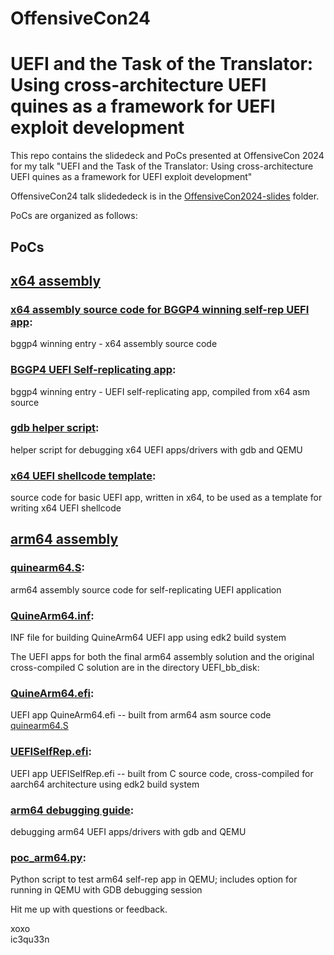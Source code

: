 # OffensiveCon24           
# UEFI and the Task of the Translator: Using cross-architecture UEFI quines as a framework for UEFI exploit development           
          
This repo contains the slidedeck and PoCs presented at OffensiveCon 2024 for my talk "UEFI and the Task of the Translator: Using cross-architecture UEFI quines as a framework for UEFI exploit development"             
          
OffensiveCon24 talk slidededeck is in the [OffensiveCon2024-slides](OffensiveCon2024-slides/) folder.            
          
PoCs are organized as follows:            
## PoCs          
## [x64 assembly](x64-uefi-exploits/)           
      
### [x64 assembly source code for BGGP4 winning self-rep UEFI app](x64-uefi-exploits/bggp4/self-rep-golf-final.asm):   
bggp4 winning entry - x64 assembly source code     
### [BGGP4 UEFI Self-replicating app](x64-uefi-exploits/bggp4/self-rep-golf-final.efi):   
bggp4 winning entry - UEFI self-replicating app, compiled from x64 asm source          
### [gdb helper script](x64-uefi-exploits/gdb_helper.py):   
helper script for debugging x64 UEFI apps/drivers with gdb and QEMU          
### [x64 UEFI shellcode template](x64-uefi-exploits/x64_shellcode_example.asm):   
source code for basic UEFI app, written in x64, to be used as a template for writing x64 UEFI shellcode    
      
## [arm64 assembly](arm64-uefi-exploits/)          
      
### [quinearm64.S](arm64-uefi-exploits/arm64-uefi-quine/quinearm64.S):     
arm64 assembly source code for self-replicating UEFI application           
### [QuineArm64.inf](arm64-uefi-exploits/arm64-uefi-quine/QuineArm64.inf):     
INF file for building QuineArm64 UEFI app using edk2 build system      
      
The UEFI apps for both the final arm64 assembly solution and the original cross-compiled C solution are in the directory UEFI_bb_disk:       
### [QuineArm64.efi](arm64-uefi-exploits/UEFI_bb_disk/):   
UEFI app QuineArm64.efi -- built from arm64 asm source code [quinearm64.S](arm64-uefi-exploits/arm64-uefi-quine/quinearm64.S)      
### [UEFISelfRep.efi](arm64-uefi-exploits/UEFI_bb_disk/):   
UEFI app UEFISelfRep.efi -- built from C source code, cross-compiled for aarch64 architecture using edk2 build system      
      
### [arm64 debugging guide](arm64-uefi-exploits/arm64-uefi-quine/ARM64-UEFI-Debugging-QEMU-GDB.md):   
debugging arm64 UEFI apps/drivers with gdb and QEMU          
### [poc_arm64.py](arm64-uefi-exploits/poc_arm64.py):   
Python script to test arm64 self-rep app in QEMU; includes option for running in QEMU with GDB debugging session      
            
Hit me up with questions or feedback.             
             
xoxo               
ic3qu33n               
